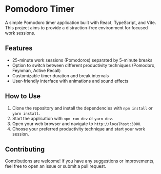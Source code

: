 # Pomodoro Timer

A simple Pomodoro timer application built with React, TypeScript, and Vite. This project aims to provide a distraction-free environment for focused work sessions.

## Features

- 25-minute work sessions (Pomodoros) separated by 5-minute breaks
- Option to switch between different productivity techniques (Pomodoro, Feynman, Active Recall)
- Customizable timer duration and break intervals
- User-friendly interface with animations and sound effects

## How to Use

1. Clone the repository and install the dependencies with `npm install` or `yarn install`.
2. Start the application with `npm run dev` or `yarn dev`.
3. Open your web browser and navigate to `http://localhost:3000`.
4. Choose your preferred productivity technique and start your work session.

## Contributing

Contributions are welcome! If you have any suggestions or improvements, feel free to open an issue or submit a pull request.

